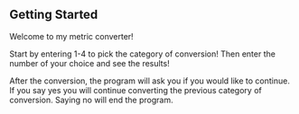 ## Getting Started

Welcome to my metric converter!

Start by entering 1-4 to pick the category of conversion! Then enter the number of your choice and see the results!

After the conversion, the program will ask you if you would like to continue. If you say yes you will continue converting the previous category of conversion. Saying no will end the program.